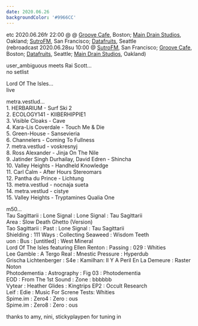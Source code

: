 ```yaml
---
date: 2020.06.26
backgroundColor: '#9966CC'
---
```


etc 2020.06.26fr 22:00 @ @ [Groove Cafe](http://grove.cafe/), Boston; [Main Drain Studios](http://www.youtube.com/maindrainstudios/), Oakland; [SutroFM](https://www.sutrofm.net/), San Francisco; [](http://groove.cafe/)[Datafruits](https://datafruits.fm/), Seattle  
(rebroadcast 2020.06.28su 10:00 @ [SutroFM](https://www.sutrofm.net/), San Francisco; [Groove Cafe](http://groove.cafe/), Boston; [Datafruits](https://datafruits.fm/), Seattle; [Main Drain Studios](https://www.youtube.com/maindrainstudios), Oakland)  

user\_ambiguous meets Rai Scott...  
no setlist  

Lord Of The Isles...  
live  

metra.vestlud...  
1\. HERBARIUM - Surf Ski 2  
2\. ECOLOGY141 - KIIBERHIPPIE1  
3\. Visible Cloaks - Cave  
4\. Kara-Lis Coverdale - Touch Me & Die  
5\. Green-House - Sansevieria  
6\. Channelers - Coming To Fullness  
7\. metra.vestlud - voskresnyj  
8\. Ross Alexander - Jinja On The Nile  
9\. Jatinder Singh Durhailay, David Edren - Shincha  
10\. Valley Heights - Handheld Knowledge  
11\. Carl Calm - After Hours Stereomars  
12\. Pantha du Prince - Lichtung  
13\. metra.vestlud - nocnaja sueta  
14\. metra.vestlud - cistye  
15\. Valley Heights - Tryptamines Qualia One  

m50...  
Tau Sagittarii : Lone Signal : Lone Signal : Tau Sagittarii  
Area : Slow Death Ghetto (Version)  
Tao Sagittarii : Past : Lone Signal : Tau Sagittarii  
Shielding : 111 Ways : Collecting Seaweed : Wisdom Teeth  
uon : Bus : \[untitled\] : West Mineral  
Lord Of The Isles featuring Ellen Renton : Passing : 029 : Whities  
Lee Gamble : A Tergo Real : Mnestic Pressure : Hyperdub  
Grischa Lichtenberger : S4e : Kamilhan: Il Y A Peril En La Demeure : Raster Noton  
Photodementia : Astrography : Fig 03 : Photodementia  
EOD : From The 1st Sound : Zone : bbbbbb  
Vytear : Heather Glides : Kingtrips EP2 : Occult Research  
Leif : Edie : Music For Screne Tests: Whities  
Spime.im : Zero4 : Zero : ous  
Spime.im : Zero8 : Zero : ous  

thanks to amy, nini, stickyplaypen for tuning in